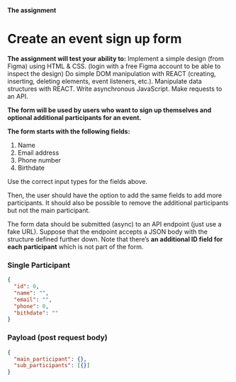 **The assignment**
# Create an event sign up form

**The assignment will test your ability to:**
Implement a simple design (from Figma) using HTML & CSS. (login with a free Figma account to be able to inspect the design)
Do simple DOM manipulation with REACT (creating, inserting, deleting elements, event listeners, etc.).
Manipulate data structures with REACT.
Write asynchronous JavaScript.
Make requests to an API. 

**The form will be used by users who want to sign up themselves and optional additional participants for an event.** 

**The form starts with the following fields:**
1) Name
1) Email address
1) Phone number
1) Birthdate  

Use the correct input types for the fields above.

Then, the user should have the option to add the same fields to add more participants. 
It should also be possible to remove the additional participants but not the main participant.

The form data should be submitted (async) to an API endpoint (just use a fake URL). Suppose that the endpoint accepts a JSON body with the structure defined further down. Note that there’s **an additional ID field for each participant** which is not part of the form.

### Single Participant 
```json
{
  "id": 0,
  "name": "",
  "email": "",
  "phone": 0,
  "bithdate": ""
}
```

### Payload (post request body)
```json
{
  "main_participant": {},
  "sub_participants": [{}]
}
```
